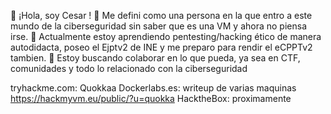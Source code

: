 👋 ¡Hola, soy Cesar !
👀 Me defini como una persona en la que entro a este mundo de la ciberseguridad sin saber
que es una VM y ahora no piensa irse.
🌱 Actualmente estoy aprendiendo pentesting/hacking ético de manera autodidacta, poseo el Ejptv2 de INE y me preparo para rendir el eCPPTv2 tambien.
💞️ Estoy buscando colaborar en lo que pueda, ya sea en CTF, comunidades y todo lo relacionado con la ciberseguridad

tryhackme.com: Quokkaa 
Dockerlabs.es: writeup de varias maquinas
https://hackmyvm.eu/public/?u=quokka
HacktheBox: proximamente
